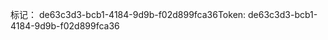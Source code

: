 <span data-ttu-id="b9689-101">标记： de63c3d3-bcb1-4184-9d9b-f02d899fca36</span><span class="sxs-lookup"><span data-stu-id="b9689-101">Token: de63c3d3-bcb1-4184-9d9b-f02d899fca36</span></span>